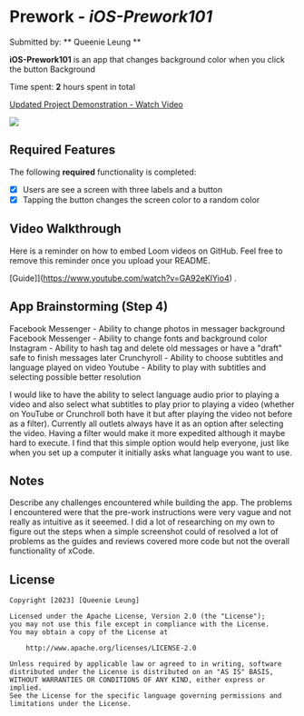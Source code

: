 # Prework - *iOS-Prework101*

Submitted by: ** Queenie Leung **

**iOS-Prework101** is an app that changes background color when you click the button Background

Time spent: **2** hours spent in total


<div>
    <a href="https://www.loom.com/share/4da6edd3f7ab4379a95a59158702bd81">
      <p>Updated Project Demonstration - Watch Video</p>
    </a>
    <a href="https://www.loom.com/share/4da6edd3f7ab4379a95a59158702bd81">
      <img style="max-width:300px;" src="https://cdn.loom.com/sessions/thumbnails/4da6edd3f7ab4379a95a59158702bd81-with-play.gif">
    </a>
  </div>


## Required Features

The following **required** functionality is completed:

- [X] Users are see a screen with three labels and a button
- [X] Tapping the button changes the screen color to a random color
 
## Video Walkthrough

Here is a reminder on how to embed Loom videos on GitHub. Feel free to remove this reminder once you upload your README. 

[Guide]](https://www.youtube.com/watch?v=GA92eKlYio4) .

## App Brainstorming (Step 4)

Facebook Messenger - Ability to change photos in messager background
Facebook Messenger - Ability to change fonts and background color
Instagram - Ability to hash tag and delete old messages or have a "draft" safe to finish messages later
Crunchyroll - Ability to choose subtitles and language played on video
Youtube - Ability to play with subtitles and selecting possible better resolution

I would like to have the ability to select language audio prior to playing a video and also select what subtitles to play prior to playing a video (whether on YouTube or Crunchroll both have it but after playing the video not before as a filter). Currently all outlets always have it as an option after selecting the video. Having a filter would make it more expedited although it maybe hard to execute. I find that this simple option would help everyone, just like when you set up a computer it initially asks what language you want to use.

## Notes

Describe any challenges encountered while building the app.
The problems I encountered were that the pre-work instructions were very vague and not really as intuitive as it seeemed. I did a lot of researching on my own to figure out the steps when a simple screenshot could of resolved a lot of problems as the guides and reviews covered more code but not the overall functionality of xCode.

## License

    Copyright [2023] [Queenie Leung]

    Licensed under the Apache License, Version 2.0 (the "License");
    you may not use this file except in compliance with the License.
    You may obtain a copy of the License at

        http://www.apache.org/licenses/LICENSE-2.0

    Unless required by applicable law or agreed to in writing, software
    distributed under the License is distributed on an "AS IS" BASIS,
    WITHOUT WARRANTIES OR CONDITIONS OF ANY KIND, either express or implied.
    See the License for the specific language governing permissions and
    limitations under the License.




    
